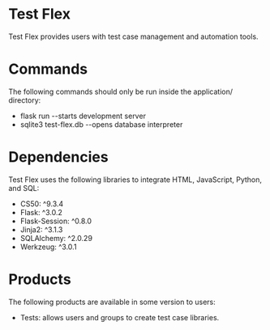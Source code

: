 # Test Flex
Test Flex provides users with test case management and automation tools. 

# Commands
The following commands should only be run inside the application/ directory:
- flask run --starts development server
- sqlite3 test-flex.db --opens database interpreter

# Dependencies
Test Flex uses the following libraries to integrate HTML, JavaScript, Python, and SQL:
- CS50: ^9.3.4
- Flask: ^3.0.2
- Flask-Session: ^0.8.0
- Jinja2: ^3.1.3
- SQLAlchemy: ^2.0.29
- Werkzeug: ^3.0.1

# Products
The following products are available in some version to users:
- Tests: allows users and groups to create test case libraries.
